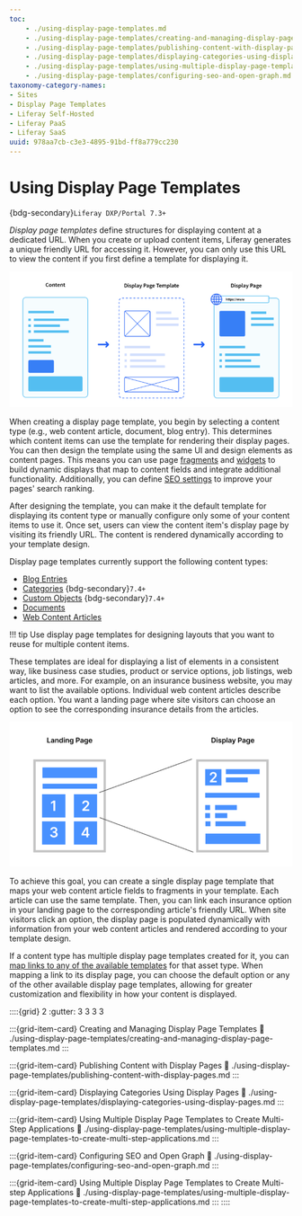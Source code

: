 ```yaml
---
toc:
    - ./using-display-page-templates.md
    - ./using-display-page-templates/creating-and-managing-display-page-templates.md
    - ./using-display-page-templates/publishing-content-with-display-pages.md
    - ./using-display-page-templates/displaying-categories-using-display-pages.md
    - ./using-display-page-templates/using-multiple-display-page-templates-to-create-multi-step-applications.md
    - ./using-display-page-templates/configuring-seo-and-open-graph.md
taxonomy-category-names:
- Sites
- Display Page Templates
- Liferay Self-Hosted
- Liferay PaaS
- Liferay SaaS
uuid: 978aa7cb-c3e3-4895-91bd-ff8a779cc230
---
```


# Using Display Page Templates

{bdg-secondary}`Liferay DXP/Portal 7.3+`

_Display page templates_ define structures for displaying content at a dedicated URL. When you create or upload content items, Liferay generates a unique friendly URL for accessing it. However, you can only use this URL to view the content if you first define a template for displaying it.

![Create display page templates for displaying content at a dedicated URL.](./using-display-page-templates/images/01.png)

When creating a display page template, you begin by selecting a content type (e.g., web content article, document, blog entry). This determines which content items can use the template for rendering their display pages. You can then design the template using the same UI and design elements as content pages. This means you can use page [fragments](../creating-pages/page-fragments-and-widgets/using-fragments.md) and [widgets](../creating-pages/using-content-pages/using-widgets-on-a-content-page.md) to build dynamic displays that map to content fields and integrate additional functionality. Additionally, you can define [SEO settings](./using-display-page-templates/configuring-seo-and-open-graph.md) to improve your pages' search ranking.

After designing the template, you can make it the default template for displaying its content type or manually configure only some of your content items to use it. Once set, users can view the content item's display page by visiting its friendly URL. The content is rendered dynamically according to your template design.

Display page templates currently support the following content types:

-   [Blog Entries](../../content-authoring-and-management/blogs/getting-started-with-blogs.md)
-   [Categories](../../content-authoring-and-management/tags-and-categories/defining-categories-and-vocabularies-for-content.md) {bdg-secondary}`7.4+`
-   [Custom Objects](../../building-applications/objects/displaying-object-entries.md) {bdg-secondary}`7.4+`
-   [Documents](../../content-authoring-and-management/documents-and-media/publishing-and-sharing/publishing-documents.md)
-   [Web Content Articles](../../content-authoring-and-management/web-content/web-content-articles/adding-a-basic-web-content-article.md)

!!! tip
Use display page templates for designing layouts that you want to reuse for multiple content items.

These templates are ideal for displaying a list of elements in a consistent way, like business case studies, product or service options, job listings, web articles, and more. For example, on an insurance business website, you may want to list the available options. Individual web content articles describe each option. You want a landing page where site visitors can choose an option to see the corresponding insurance details from the articles.

![You can apply the same layout to different content of the same type using a single display page template.](./using-display-page-templates/images/02.png)

To achieve this goal, you can create a single display page template that maps your web content article fields to fragments in your template. Each article can use the same template. Then, you can link each insurance option in your landing page to the corresponding article's friendly URL. When site visitors click an option, the display page is populated dynamically with information from your web content articles and rendered according to your template design.

If a content type has multiple display page templates created for it, you can [map links to any of the available templates](./using-display-page-templates/using-multiple-display-page-templates-to-create-multi-step-applications.md) for that asset type. When mapping a link to its display page, you can choose the default option or any of the other available display page templates, allowing for greater customization and flexibility in how your content is displayed.

::::{grid} 2
:gutter: 3 3 3 3

:::{grid-item-card} Creating and Managing Display Page Templates
:link: ./using-display-page-templates/creating-and-managing-display-page-templates.md
:::

:::{grid-item-card} Publishing Content with Display Pages
:link: ./using-display-page-templates/publishing-content-with-display-pages.md
:::

:::{grid-item-card} Displaying Categories Using Display Pages
:link: ./using-display-page-templates/displaying-categories-using-display-pages.md
:::

:::{grid-item-card} Using Multiple Display Page Templates to Create Multi-Step Applications
:link: ./using-display-page-templates/using-multiple-display-page-templates-to-create-multi-step-applications.md
:::

:::{grid-item-card} Configuring SEO and Open Graph
:link: ./using-display-page-templates/configuring-seo-and-open-graph.md
:::

:::{grid-item-card} Using Multiple Display Page Templates to Create Multi-step Applications
:link: ./using-display-page-templates/using-multiple-display-page-templates-to-create-multi-step-applications.md
:::
::::
